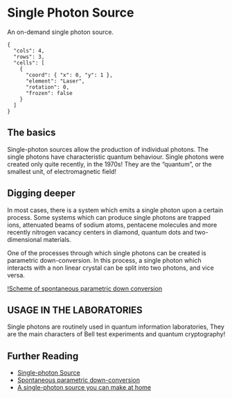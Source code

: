 # Single Photon Source

An on-demand single photon source.

```{quantum-board}
{
  "cols": 4,
  "rows": 3,
  "cells": [
    {
      "coord": { "x": 0, "y": 1 },
      "element": "Laser",
      "rotation": 0,
      "frozen": false
    }
  ]
}
```

## The basics

Single-photon sources allow the production of individual photons. The single photons have characteristic quantum behaviour. Single photons were created only quite recently, in the 1970s! They are the “quantum”, or the smallest unit, of electromagnetic field!

## Digging deeper

In most cases, there is a system which emits a single photon upon a certain process. Some systems which can produce single photons are trapped ions, attenuated beams of sodium atoms, pentacene molecules and more recently nitrogen vacancy centers in diamond, quantum dots and two-dimensional materials.

One of the processes through which single photons can be created is parametric down-conversion. In this process, a single photon which interacts with a non linear crystal can be split into two photons, and vice versa.

[!Scheme of spontaneous parametric down conversion](https://upload.wikimedia.org/wikipedia/commons/d/df/Scheme_of_spontaneous_parametric_down-conversion.pdf)

## USAGE IN THE LABORATORIES

Single photons are routinely used in quantum information laboratories, They are the main characters of Bell test experiments and quantum cryptography!

## Further Reading

* [Single-photon Source](https://en.wikipedia.org/wiki/Single-photon_source)
* [Spontaneous parametric down-conversion](https://en.wikipedia.org/wiki/Spontaneous_parametric_down-conversion)
* [A single-photon source you can make at home](http://news.mit.edu/2019/single-photon-source-fluorescent-quantum-defects-0809)
